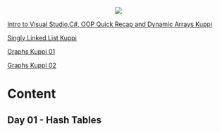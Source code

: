 <p align="center"><img src="https://i.ibb.co/HTcfj5G5/DSAWall.png"></p>

<p><a href = "https://youtu.be/IivOTV5zlYg">Intro to Visual Studio,C#, OOP Quick Recap and Dynamic Arrays Kuppi</p>
<p><a href = "https://youtu.be/y83zZ20MBfs">Singly Linked List Kuppi</a></p>
<p><a href="https://youtu.be/xkgpWszEBpM"> Graphs Kuppi 01</a></p>
<p><a href="https://youtu.be/7lgx4abkXds?si=z43HwoKb8TqNaILI"> Graphs Kuppi 02</a></p>

# Content

## Day 01 - Hash Tables
